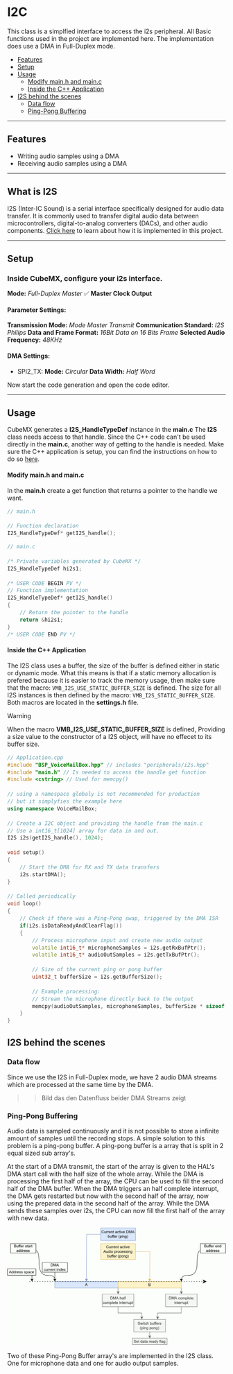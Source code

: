 # I2C
This class is a simplfied interface to access the i2s peripheral.
All Basic functions used in the project are implemented here.
The implementation does use a DMA in Full-Duplex mode.

- [Features](#features)
- [Setup](#setup)
- [Usage](#usage)
    - [Modify main.h and main.c](#modify-mainh-and-mainc)
    - [Inside the C++ Application](#inside-the-c-application)
- [I2S behind the scenes](#i2s-behind-the-scenes)
    - [Data flow](#data-flow)
    - [Ping-Pong Buffering](#ping-pong-buffering)

---
## Features
- Writing audio samples using a DMA
- Receiving audio samples using a DMA

---
## What is I2S
I2S (Inter-IC Sound) is a serial interface specifically designed for audio data transfer. It is commonly used to transfer digital audio data between microcontrollers, digital-to-analog converters (DACs), and other audio components.
[Click here](#i2s-behind-the-scenes) to learn about how it is implemented in this project.

---
## Setup    
### Inside CubeMX, configure your i2s interface.
  **Mode:** *Full-Duplex Master*
  :white_check_mark: **Master Clock Output**

#### Parameter Settings:
**Transmission Mode:** *Mode Master Transmit*
**Communication Standard:** *I2S Philips*
**Data and Frame Format:** *16Bit Data on 16 Bits Frame*
**Selected Audio Frequency:** *48KHz*
			
#### DMA Settings:
- SPI2_TX:
**Mode:** *Circular*
**Data Width:** *Half Word*


Now start the code generation and open the code editor.

---
## Usage
CubeMX generates a **I2S_HandleTypeDef** instance in the **main.c**
The **I2S** class needs access to that handle. Since the C++ code can't be used directly in the **main.c**, another way of getting to the handle is needed.
Make sure the C++ application is setup, you can find the instructions on how to do so [here](CppFromC.md).

#### Modify main.h and main.c
In the **main.h** create a get function that returns a pointer to the handle we want.
``` C
// main.h

// Function declaration
I2S_HandleTypeDef* getI2S_handle();
```

``` C
// main.c

/* Private variables generated by CubeMX */
I2S_HandleTypeDef hi2s1;

/* USER CODE BEGIN PV */
// Function implementation
I2S_HandleTypeDef* getI2S_handle()
{
    // Return the pointer to the handle
    return &hi2s1;
}
/* USER CODE END PV */
```

#### Inside the C++ Application

The I2S class uses a buffer, the size of the buffer is defined either in static or dynamic mode.
What this means is that if a static memory allocation is prefered because it is easier to track the memory usage, 
then make sure that the macro: `VMB_I2S_USE_STATIC_BUFFER_SIZE` is defined. 
The size for all I2S instances is then defined by the macro: `VMB_I2S_STATIC_BUFFER_SIZE`.
Both macros are located in the **settings.h** file.

> [!WARNING]
> When the macro **VMB_I2S_USE_STATIC_BUFFER_SIZE** is defined, 
> Providing a size value to the constructor of a I2S object, will have no effecet to its buffer size.  

``` C++ 
// Application.cpp
#include "BSP_VoiceMailBox.hpp" // includes "peripherals/i2s.hpp"
#include "main.h" // Is needed to access the handle get function
#include <cstring> // Used for memcpy()

// using a namespace globaly is not recommended for production
// but it simplyfies the example here
using namespace VoiceMailBox; 

// Create a I2C object and providing the handle from the main.c
// Use a int16_t[1024] array for data in and out.
I2S i2s(getI2S_handle(), 1024);

void setup()
{ 
    // Start the DMA for RX and TX data transfers
    i2s.startDMA(); 
}

// Called periodically
void loop()
{
    // Check if there was a Ping-Pong swap, triggered by the DMA ISR
    if(i2s.isDataReadyAndClearFlag())
    {
        // Process microphone input and create new audio output
        volatile int16_t* microphoneSamples = i2s.getRxBufPtr();
        volatile int16_t* audioOutSamples = i2s.getTxBufPtr();

        // Size of the current ping or pong buffer
        uint32_t bufferSize = i2s.getBufferSize();

        // Example processing: 
        // Stream the microphone directly back to the output
        memcpy(audioOutSamples, microphoneSamples, bufferSize * sizeof(int16_t));
    }
}
```


## I2S behind the scenes
### Data flow
Since we use the I2S in Full-Duplex mode, we have 2 audio DMA streams which are processed at the same time by the DMA.

>> Bild das den Datenfluss beider DMA Streams zeigt

### Ping-Pong Buffering
Audio data is sampled continuously and it is not possible to store a infinite amount of samples until the recording stops. A simple solution to this problem is a ping-pong buffer.
A ping-pong buffer is a array that is split in 2 equal sized sub array's.

At the start of a DMA transmit, the start of the array is given to the HAL's DMA start call with the half size of the whole array.
While the DMA is processing the first half of the array, the CPU can be used to fill the second half of the DMA buffer.
When the DMA triggers an half complete interrupt, the DMA gets restarted but now with the second half of the array, now using the prepared data in the second half of the array.
While the DMA sends these samples over i2s, the CPU can now fill the first half of the array with new data.

<tr>
<td>
<div align="center">
    <img src="images/I2S_PingPongBuffer.gif" width="800"> 
</div>
</td>

Two of these Ping-Pong Buffer array's are implemented in the I2S class. One for microphone data and one for audio output samples.